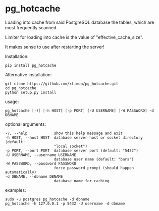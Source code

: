 # pg_hotcache

Loading into cache from said PostgreSQL database the tables, which are most frequently scanned.

Limiter for loading into cache is the value of "effective_cache_size".

It makes sense to use after restarting the server!

Installation:

    pip install pg_hotcache
    
Alternative installation:

    git clone https://github.com/xtimon/pg_hotcache.git
    cd pg_hotcache
    python setup.py install
    
usage:

    pg_hotcache [-?] [-h HOST] [-p PORT] [-U USERNAME] [-W PASSWORD] -d DBNAME

optional arguments:

    -?, --help            show this help message and exit
    -h HOST, --host HOST  database server host or socket directory (default:
                          "local socket")
    -p PORT, --port PORT  database server port (default: "5432")
    -U USERNAME, --username USERNAME
                          database user name (default: "bars")
    -W PASSWORD, --password PASSWORD
                          force password prompt (should happen automatically)
    -d DBNAME, --dbname DBNAME
                          database name for caching

examples:

    sudo -u postgres pg_hotcache -d dbname
    pg_hotcache -h 127.0.0.1 -p 5432 -U username -d dbname
